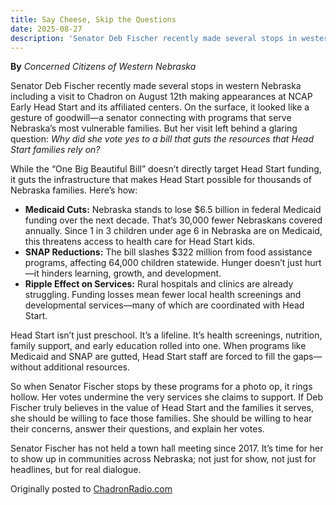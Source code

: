 ```yaml
---
title: Say Cheese, Skip the Questions
date: 2025-08-27
description: 'Senator Deb Fischer recently made several stops in western Nebraska including a visit to Chadron on August 12th making appearances at NCAP Early Head Start and its affiliated centers.'
---
```


**By** _Concerned Citizens of Western Nebraska_

Senator Deb Fischer recently made several stops in western Nebraska including a visit to Chadron on August 12th making appearances at NCAP Early Head Start and its affiliated centers. On the surface, it looked like a gesture of goodwill—a senator connecting with programs that serve Nebraska’s most vulnerable families. But her visit left behind a glaring question: *Why did she vote yes to a bill that guts the resources that Head Start families rely on?*

While the “One Big Beautiful Bill” doesn’t directly target Head Start funding, it guts the infrastructure that makes Head Start possible for thousands of Nebraska families. Here’s how:

- **Medicaid Cuts:** Nebraska stands to lose $6.5 billion in federal Medicaid funding over the next decade. That’s 30,000 fewer Nebraskans covered annually. Since 1 in 3 children under age 6 in Nebraska are on Medicaid, this threatens access to health care for Head Start kids.
- **SNAP Reductions:** The bill slashes $322 million from food assistance programs, affecting 64,000 children statewide. Hunger doesn’t just hurt—it hinders learning, growth, and development.
- **Ripple Effect on Services:** Rural hospitals and clinics are already struggling. Funding losses mean fewer local health screenings and developmental services—many of which are coordinated with Head Start.

Head Start isn’t just preschool. It’s a lifeline. It’s health screenings, nutrition, family support, and early education rolled into one. When programs like Medicaid and SNAP are gutted, Head Start staff are forced to fill the gaps—without additional resources.

So when Senator Fischer stops by these programs for a photo op, it rings hollow. Her votes undermine the very services she claims to support. If Deb Fischer truly believes in the value of Head Start and the families it serves, she should be willing to face those families. She should be willing to hear their concerns, answer their questions, and explain her votes.

Senator Fischer has not held a town hall meeting since 2017. It’s time for her to show up in communities across Nebraska; not just for show, not just for headlines, but for real dialogue.

Originally posted to [ChadronRadio.com](https://chadronradio.com/say-cheese-skip-the-questions/)

